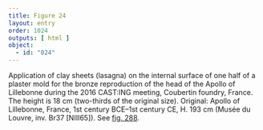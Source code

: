 ```yaml
---
title: Figure 24
layout: entry
order: 1024
outputs: [ html ]
object:
  - id: "024"
---
```


Application of clay sheets (lasagna) on the internal surface of one half of a plaster mold for the bronze reproduction of the head of the Apollo of Lillebonne during the 2016 CAST:ING meeting, Coubertin foundry, France. The height is 18 cm (two-thirds of the original size). Original: Apollo of Lillebonne, France, 1st century BCE–1st century CE, H. 193 cm (Musée du Louvre, inv. Br37 [NIII65]). See [fig. 288](/visual-atlas/288/).
